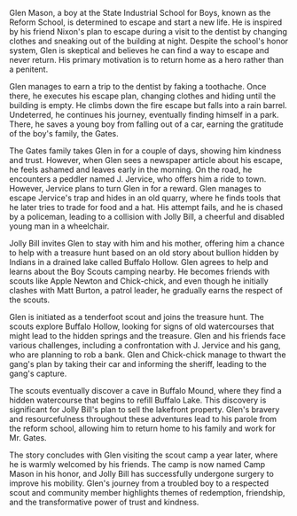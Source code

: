 Glen Mason, a boy at the State Industrial School for Boys, known as the Reform School, is determined to escape and start a new life. He is inspired by his friend Nixon's plan to escape during a visit to the dentist by changing clothes and sneaking out of the building at night. Despite the school's honor system, Glen is skeptical and believes he can find a way to escape and never return. His primary motivation is to return home as a hero rather than a penitent.

Glen manages to earn a trip to the dentist by faking a toothache. Once there, he executes his escape plan, changing clothes and hiding until the building is empty. He climbs down the fire escape but falls into a rain barrel. Undeterred, he continues his journey, eventually finding himself in a park. There, he saves a young boy from falling out of a car, earning the gratitude of the boy's family, the Gates.

The Gates family takes Glen in for a couple of days, showing him kindness and trust. However, when Glen sees a newspaper article about his escape, he feels ashamed and leaves early in the morning. On the road, he encounters a peddler named J. Jervice, who offers him a ride to town. However, Jervice plans to turn Glen in for a reward. Glen manages to escape Jervice's trap and hides in an old quarry, where he finds tools that he later tries to trade for food and a hat. His attempt fails, and he is chased by a policeman, leading to a collision with Jolly Bill, a cheerful and disabled young man in a wheelchair.

Jolly Bill invites Glen to stay with him and his mother, offering him a chance to help with a treasure hunt based on an old story about bullion hidden by Indians in a drained lake called Buffalo Hollow. Glen agrees to help and learns about the Boy Scouts camping nearby. He becomes friends with scouts like Apple Newton and Chick-chick, and even though he initially clashes with Matt Burton, a patrol leader, he gradually earns the respect of the scouts.

Glen is initiated as a tenderfoot scout and joins the treasure hunt. The scouts explore Buffalo Hollow, looking for signs of old watercourses that might lead to the hidden springs and the treasure. Glen and his friends face various challenges, including a confrontation with J. Jervice and his gang, who are planning to rob a bank. Glen and Chick-chick manage to thwart the gang's plan by taking their car and informing the sheriff, leading to the gang's capture.

The scouts eventually discover a cave in Buffalo Mound, where they find a hidden watercourse that begins to refill Buffalo Lake. This discovery is significant for Jolly Bill's plan to sell the lakefront property. Glen's bravery and resourcefulness throughout these adventures lead to his parole from the reform school, allowing him to return home to his family and work for Mr. Gates.

The story concludes with Glen visiting the scout camp a year later, where he is warmly welcomed by his friends. The camp is now named Camp Mason in his honor, and Jolly Bill has successfully undergone surgery to improve his mobility. Glen's journey from a troubled boy to a respected scout and community member highlights themes of redemption, friendship, and the transformative power of trust and kindness.